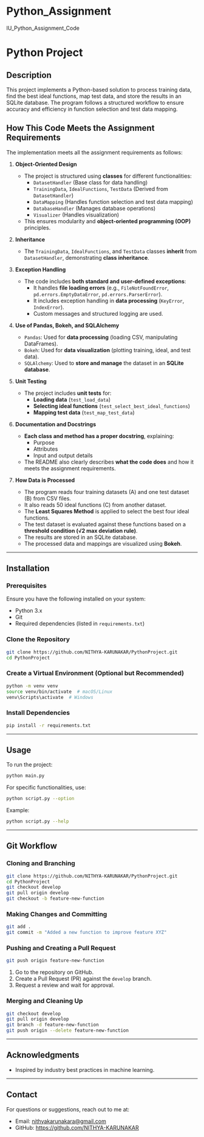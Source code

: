 # Python_Assignment
IU_Python_Assignment_Code

# Python Project

## Description
This project implements a Python-based solution to process training data, find the best ideal functions, map test data, and store the results in an SQLite database. The program follows a structured workflow to ensure accuracy and efficiency in function selection and test data mapping.

## How This Code Meets the Assignment Requirements
The implementation meets all the assignment requirements as follows:

1. **Object-Oriented Design**
   - The project is structured using **classes** for different functionalities:
     - `DatasetHandler` (Base class for data handling)
     - `TrainingData`, `IdealFunctions`, `TestData` (Derived from `DatasetHandler`)
     - `DataMapping` (Handles function selection and test data mapping)
     - `DatabaseHandler` (Manages database operations)
     - `Visualizer` (Handles visualization)
   - This ensures modularity and **object-oriented programming (OOP)** principles.

2. **Inheritance**
   - The `TrainingData`, `IdealFunctions`, and `TestData` classes **inherit** from `DatasetHandler`, demonstrating **class inheritance**.

3. **Exception Handling**
   - The code includes **both standard and user-defined exceptions**:
     - It handles **file loading errors** (e.g., `FileNotFoundError`, `pd.errors.EmptyDataError`, `pd.errors.ParserError`).
     - It includes exception handling in **data processing** (`KeyError`, `IndexError`).
     - Custom messages and structured logging are used.

4. **Use of Pandas, Bokeh, and SQLAlchemy**
   - `Pandas`: Used for **data processing** (loading CSV, manipulating DataFrames).  
   - `Bokeh`: Used for **data visualization** (plotting training, ideal, and test data).  
   - `SQLAlchemy`: Used to **store and manage** the dataset in an **SQLite database**.

5. **Unit Testing**
   - The project includes **unit tests** for:
     - **Loading data** (`test_load_data`)
     - **Selecting ideal functions** (`test_select_best_ideal_functions`)
     - **Mapping test data** (`test_map_test_data`)

6. **Documentation and Docstrings**
   - **Each class and method has a proper docstring**, explaining:
     - Purpose
     - Attributes
     - Input and output details
   - The README also clearly describes **what the code does** and how it meets the assignment requirements.

7. **How Data is Processed**
   - The program reads four training datasets (A) and one test dataset (B) from CSV files.
   - It also reads 50 ideal functions (C) from another dataset.
   - The **Least Squares Method** is applied to select the best four ideal functions.
   - The test dataset is evaluated against these functions based on a **threshold condition (√2 max deviation rule)**.
   - The results are stored in an SQLite database.
   - The processed data and mappings are visualized using **Bokeh**.

---

## Installation
### Prerequisites
Ensure you have the following installed on your system:
- Python 3.x
- Git
- Required dependencies (listed in `requirements.txt`)

### Clone the Repository
```bash
git clone https://github.com/NITHYA-KARUNAKAR/PythonProject.git
cd PythonProject
```

### Create a Virtual Environment (Optional but Recommended)
```bash
python -m venv venv
source venv/bin/activate  # macOS/Linux
venv\Scripts\activate  # Windows
```

### Install Dependencies
```bash
pip install -r requirements.txt
```

---

## Usage
To run the project:
```bash
python main.py
```

For specific functionalities, use:
```bash
python script.py --option
```

Example:
```bash
python script.py --help
```

---

## Git Workflow
### Cloning and Branching
```bash
git clone https://github.com/NITHYA-KARUNAKAR/PythonProject.git
cd PythonProject
git checkout develop
git pull origin develop
git checkout -b feature-new-function
```

### Making Changes and Committing
```bash
git add .
git commit -m "Added a new function to improve feature XYZ"
```

### Pushing and Creating a Pull Request
```bash
git push origin feature-new-function
```
1. Go to the repository on GitHub.
2. Create a Pull Request (PR) against the `develop` branch.
3. Request a review and wait for approval.

### Merging and Cleaning Up
```bash
git checkout develop
git pull origin develop
git branch -d feature-new-function
git push origin --delete feature-new-function
```

---


## Acknowledgments
- Inspired by industry best practices in machine learning.


---

## Contact
For questions or suggestions, reach out to me at:
- Email: nithyakarunakara@gmail.com
- GitHub: https://github.com/NITHYA-KARUNAKAR

